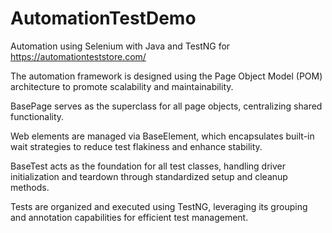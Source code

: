 # AutomationTestDemo
Automation using Selenium with Java and TestNG for https://automationteststore.com/

The automation framework is designed using the Page Object Model (POM) architecture to promote scalability and maintainability.

  BasePage serves as the superclass for all page objects, centralizing shared functionality.
  
  Web elements are managed via BaseElement, which encapsulates built-in wait strategies to reduce test flakiness and enhance stability.
  
  BaseTest acts as the foundation for all test classes, handling driver initialization and teardown through standardized setup and cleanup methods.
  
  Tests are organized and executed using TestNG, leveraging its grouping and annotation capabilities for efficient test management.
